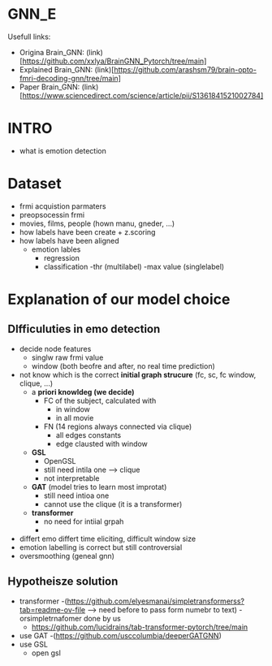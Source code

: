 # GNN_E

Usefull links:
- Origina Brain_GNN: (link)[https://github.com/xxlya/BrainGNN_Pytorch/tree/main]
- Explained Brain_GNN: (link)[https://github.com/arashsm79/brain-opto-fmri-decoding-gnn/tree/main]
- Paper Brain_GNN: (link)[https://www.sciencedirect.com/science/article/pii/S1361841521002784]

# INTRO
- what is emotion detection

# Dataset
- frmi acquistion parmaters
- preopsocessin frmi 
- movies, films, people (hown manu, gneder, ...)
- how labels have been create + z.scoring
- how labels have been aligned
    - emotion lables
        - regression
        - classification
            -thr (multilabel)
            -max value (singlelabel)

# Explanation of our model choice

## DIfficuluties in emo detection
- decide node features
  - singlw raw frmi value
  - window (both beofre and after, no real time prediction)
- not know which is the correct **initial graph strucure** (fc, sc, fc window, clique, ...)
  - a **priori knowldeg (we decide)**
    - FC of the subject, calculated with
        - in window
        - in all movie
    - FN (14 regions always connected via clique)
        - all edges constants
        - edge clausted with window
  - **GSL**
      - OpenGSL
      - still need intila one --> clique
      - not interpretable
  - **GAT** (model tries to learn most improtat)
      - still need intioa one
      - cannot use the clique (it is a transformer)
  - **transformer**
      - no need for intiial grpah
    - 
- differt emo differt time eliciting, difficult window size
- emotion labelling is correct but still controversial
- oversmoothing (geneal gnn)

## Hypotheisze solution
- transformer
  -(https://github.com/elyesmanai/simpletransformerss?tab=readme-ov-file --> need before to pass form numebr to text)
  -orsimpletrnafomer done by us
  - https://github.com/lucidrains/tab-transformer-pytorch/tree/main
- use GAT
  -(https://github.com/usccolumbia/deeperGATGNN)
- use GSL
  - open gsl
  